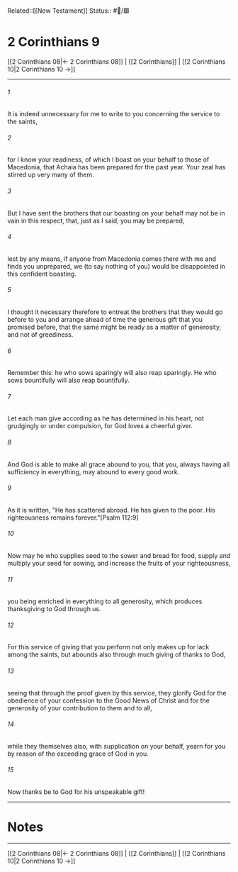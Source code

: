 Related::[[New Testament]]
Status:: #📖/🟥
# 2 Corinthians 9

[[2 Corinthians 08|← 2 Corinthians 08]] | [[2 Corinthians]] | [[2 Corinthians 10|2 Corinthians 10 →]]
***



###### 1 
It is indeed unnecessary for me to write to you concerning the service to the saints, 

###### 2 
for I know your readiness, of which I boast on your behalf to those of Macedonia, that Achaia has been prepared for the past year. Your zeal has stirred up very many of them. 

###### 3 
But I have sent the brothers that our boasting on your behalf may not be in vain in this respect, that, just as I said, you may be prepared, 

###### 4 
lest by any means, if anyone from Macedonia comes there with me and finds you unprepared, we (to say nothing of you) would be disappointed in this confident boasting. 

###### 5 
I thought it necessary therefore to entreat the brothers that they would go before to you and arrange ahead of time the generous gift that you promised before, that the same might be ready as a matter of generosity, and not of greediness. 

###### 6 
Remember this: he who sows sparingly will also reap sparingly. He who sows bountifully will also reap bountifully. 

###### 7 
Let each man give according as he has determined in his heart, not grudgingly or under compulsion, for God loves a cheerful giver. 

###### 8 
And God is able to make all grace abound to you, that you, always having all sufficiency in everything, may abound to every good work. 

###### 9 
As it is written, "He has scattered abroad. He has given to the poor. His righteousness remains forever."<crossref intro="9:9">[Psalm 112:9]</crossref> 

###### 10 
Now may he who supplies seed to the sower and bread for food, supply and multiply your seed for sowing, and increase the fruits of your righteousness, 

###### 11 
you being enriched in everything to all generosity, which produces thanksgiving to God through us. 

###### 12 
For this service of giving that you perform not only makes up for lack among the saints, but abounds also through much giving of thanks to God, 

###### 13 
seeing that through the proof given by this service, they glorify God for the obedience of your confession to the Good News of Christ and for the generosity of your contribution to them and to all, 

###### 14 
while they themselves also, with supplication on your behalf, yearn for you by reason of the exceeding grace of God in you. 

###### 15 
Now thanks be to God for his unspeakable gift!

---
# Notes


***
[[2 Corinthians 08|← 2 Corinthians 08]] | [[2 Corinthians]] | [[2 Corinthians 10|2 Corinthians 10 →]]
